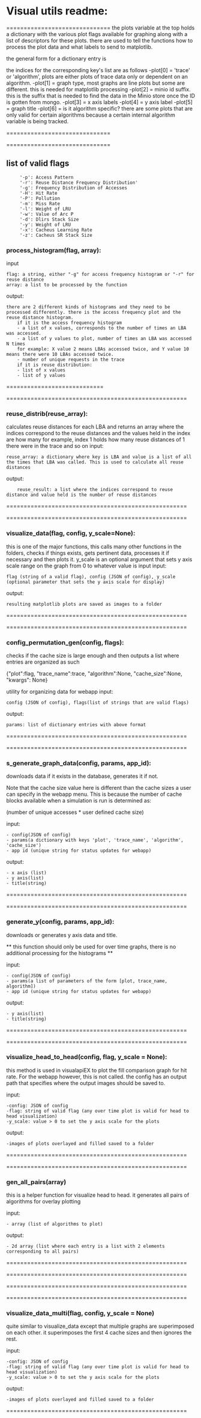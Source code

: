 # Visual utils readme:

==============================
the plots variable at the top holds a dictionary with the various plot flags available for graphing
along with a list of descriptors for these plots. there are used to tell the functions how to process
the plot data and what labels to send to matplotlib.

the general form for a dictionary entry is

the indices for the corresponding key's list are as follows
-plot[0] = 'trace' or 'algorithm', plots are either plots of trace data only or dependent on an algorithm.
-plot[1] = graph type, most graphs are line plots but some are different. this is needed for matplotlib processing
-plot[2] = minio id suffix. this is the suffix that is needed to find the data in the Minio store once the ID is gotten from
	   mongo.
-plot[3] = x axis labels
-plot[4] = y axis label
-plot[5] = graph title
-plot[6] = is it algorithm specific? there are some plots that are only valid for certain algorithms because a
	   certain internal algorithm variable is being tracked.


==============================



==============================

## list of valid flags
		 '-p': Access Pattern
         '-r': Reuse Distance Frequency Distribution'
         '-g': Frequency Distribution of Accesses
         '-H': Hit Rate
         '-P': Pollution
         '-m': Miss Rate
         '-l': Weight of LRU
         '-w': Value of Arc P
         '-d': Dlirs Stack Size
         '-y': Weight of LRU
         '-x': Cacheus Learning Rate
         '-z': Cacheus SR Stack Size


### process_histogram(flag, array):
input

	flag: a string, either "-g" for access frequency histogram or "-r" for reuse distance
	array: a list to be processed by the function

output:

	there are 2 different kinds of histograms and they need to be processed differently. there is the access frequency plot and the reuse distance histogram. 
		if it is the access frequency histogram 
		- a list of x values, corresponds to the number of times an LBA was accessed. 
		- a list of y values to plot, number of times an LBA was accessed N times
		for example: X value 2 means LBAs accessed twice, and Y value 10 means there were 10 LBAs accessed twice.
		- number of unique requests in the trace
		if it is reuse distribution:
		- list of x values
		- list of y values 

============================

====================================================
### reuse_distrib(reuse_array): 
calculates reuse distances for each LBA and returns an array where the indices correspond to the reuse distances and the values held in the index are how many 
for example, index 1 holds how many reuse distances of 1 there were in the trace and so on
input:

	reuse_array: a dictionary where key is LBA and value is a list of all the times that LBA was called. This is used to calculate all reuse distances

output:
	
		reuse_result: a list where the indices correspond to reuse distance and value held is the number of reuse distances

====================================================

====================================================
### visualize_data(flag, config, y_scale=None): 
this is one of the major functions, this calls many other functions
in the folders, checks if things exists, gets pertinent data, processes it if necessary and then plots it.
y_scale is an optional argument that sets y axis scale range on the graph from 0 to whatever value is input
input: 
	
	flag (string of a valid flag), config (JSON of config), y_scale (optional parameter that sets the y axis scale for display)

output:

	resulting matplotlib plots are saved as images to a folder
	
====================================================

====================================================
### config_permutation_gen(config, flags): 
checks if the cache size is large enough and then outputs a list where entries are organized as such 

{"plot":flag, "trace_name":trace, "algorithm":None, "cache_size":None, "kwargs": None}

utility for organizing data for webapp
input: 

	config (JSON of config), flags(list of strings that are valid flags)

output:

	params: list of dictionary entries with above format
====================================================

====================================================
### s_generate_graph_data(config, params, app_id): 
downloads data if it exists in the database, generates it if not.

Note that the cache size value here is different than the cache sizes a user can specify in the webapp menu. This is because the number of cache blocks available when a simulation is run is determined as: 

(number of unique accesses * user defined cache size)

input:

	- config(JSON of config)
	- params(a dictionary with keys 'plot', 'trace_name', 'algorithm', 'cache_size')
	- app id (unique string for status updates for webapp)
	

output:

	- x axis (list)
	- y axis(list) 
	- title(string)

====================================================

====================================================
### generate_y(config, params, app_id): 
downloads or generates y axis data and title.

** this function should only be used for over time graphs, there is no additional processing for the histograms **


input:

	- config(JSON of config)
	- params(a list of parameters of the form [plot, trace_name, algorithm])
	- app id (unique string for status updates for webapp)

output:

	- y axis(list) 
	- title(string)
====================================================

====================================================

### visualize_head_to_head(config, flag, y_scale = None): 

this method is used in visualapiEX to plot the fill comparison graph for hit rate. For the webapp however, this is not called.
the config has an output path that specifies where the output images should be saved to.

input:
		
	-config: JSON of config
	-flag: string of valid flag (any over time plot is valid for head to head visualization)
	-y_scale: value > 0 to set the y axis scale for the plots
	
output:	

	-images of plots overlayed and filled saved to a folder
====================================================


====================================================
### gen_all_pairs(array)

this is a helper function for visualize head to head. it generates all pairs of algorithms for overlay plotting


input:
		
	- array (list of algorithms to plot)
	
output:	

	- 2d array (list where each entry is a list with 2 elements corresponding to all pairs)
====================================================

====================================================

====================================================

====================================================

### visualize_data_multi(flag, config, y_scale = None)

quite similar to visualize_data except that multiple graphs are superimposed on each other.
it superimposes the first 4 cache sizes and then ignores the rest.


input:
		
	-config: JSON of config
	-flag: string of valid flag (any over time plot is valid for head to head visualization)
	-y_scale: value > 0 to set the y axis scale for the plots
	
output:	

	-images of plots overlayed and filled saved to a folder

====================================================
